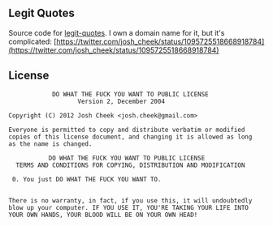 Legit Quotes
------------

Source code for [legit-quotes](https://legit-quotes.herokuapp.com).
I own a domain name for it, but it's complicated:
[https://twitter.com/josh_cheek/status/1095725518668918784](https://twitter.com/josh_cheek/status/1095725518668918784)

License
-------

                DO WHAT THE FUCK YOU WANT TO PUBLIC LICENSE
                       Version 2, December 2004

    Copyright (C) 2012 Josh Cheek <josh.cheek@gmail.com>

    Everyone is permitted to copy and distribute verbatim or modified
    copies of this license document, and changing it is allowed as long
    as the name is changed.

               DO WHAT THE FUCK YOU WANT TO PUBLIC LICENSE
      TERMS AND CONDITIONS FOR COPYING, DISTRIBUTION AND MODIFICATION

     0. You just DO WHAT THE FUCK YOU WANT TO.


    There is no warranty, in fact, if you use this, it will undoubtedly
    blow up your computer. IF YOU USE IT, YOU'RE TAKING YOUR LIFE INTO
    YOUR OWN HANDS, YOUR BLOOD WILL BE ON YOUR OWN HEAD!
